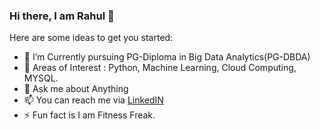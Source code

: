 ### Hi there, I am Rahul 👋

Here are some ideas to get you started:

- 🔭 I’m Currently pursuing PG-Diploma in Big Data Analytics(PG-DBDA)
- 🤔 Areas of Interest : Python, Machine Learning, Cloud Computing, MYSQL.
- 💬 Ask me about Anything
- 📫 You can reach me via [LinkedIN](https://www.linkedin.com/in/rahul-sarode-3658451b5/)
- ⚡ Fun fact is I am Fitness Freak.
